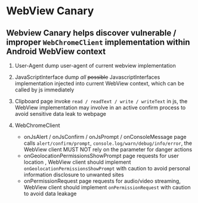# WebView Canary

## Webview Canary helps discover vulnerable / improper `WebChromeClient` implementation within Android WebView context

1. User-Agent
   dump user-agent of current webview implementation

2. JavaScriptInterface
   dump _all_ ~~possible~~ JavascriptInterfaces implementation injected into current WebView context, which can be called by js immediately

3. Clipboard
   page invoke `read / readText / write / writeText` in js, the WebView implementation may involve in an active confirm process to avoid sensitive data leak to webpage

4. WebChromeClient
   - onJsAlert / onJsConfirm / onJsPrompt / onConsoleMessage
     page calls `alert/confirm/prompt`, `console.log/warn/debug/info/error`, the WebView client MUST NOT rely on the parameter for danger actions
   - onGeolocationPermissionsShowPrompt
     page requests for user location , WebView client should implement `onGeolocationPermissionsShowPrompt` with caution to avoid personal information disclosure to unwanted sites
   - onPermissionRequest
     page requests for audio/video streaming, WebView client should implement `onPermissionRequest` with caution to avoid data leakage
